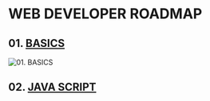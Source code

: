 # WEB DEVELOPER ROADMAP

## 01. [BASICS](docs/01-basics.md)

![01. BASICS](http://www.plantuml.com/plantuml/proxy?cache=no&src=https://raw.githubusercontent.com/mrPronin/edu-web/main/diagrams/01-basics.iuml)

## 02. [JAVA SCRIPT](docs/02-javascript.md)
